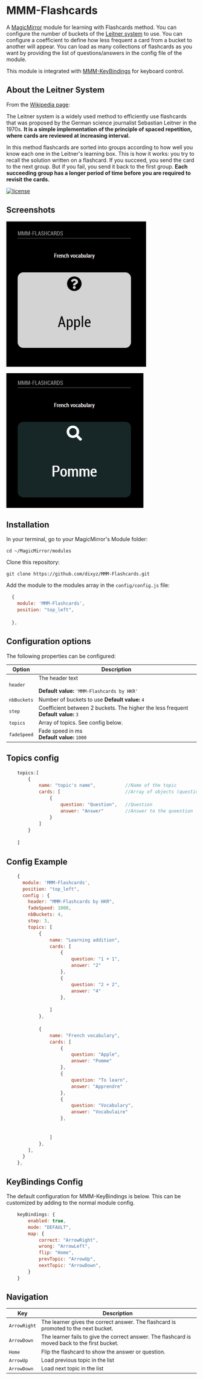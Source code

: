 # MMM-Flashcards
A [MagicMirror](https://magicmirror.builders) module for learning with Flashcards method.
You can configure the number of buckets of the [Leitner system](https://en.wikipedia.org) to use.
You can configure a coefficient to define how less frequent a card from a bucket to another will appear.
You can load as many collections of flashcards as you want by providing the list of questions/answers in the config file of the module.

This module is integrated with [MMM-KeyBindings](https://github.com/shbatm/MMM-KeyBindings) for keyboard control.


## About the Leitner System
From the [Wikipedia page](http://en.wikipedia.org/wiki/Leitner_system): 

The Leitner system is a widely used method to efficiently use flashcards that was proposed by the German science journalist Sebastian Leitner in the 1970s. __It is a simple implementation of the principle of spaced repetition, where cards are reviewed at increasing interval.__

In this method flashcards are sorted into groups according to how well you know each one in the Leitner's learning box. This is how it works: you try to recall the solution written on a flashcard. If you succeed, you send the card to the next group. But if you fail, you send it back to the first group. __Each succeeding group has a longer period of time before you are required to revisit the cards.__


[![license](https://img.shields.io/github/license/mashape/apistatus.svg)](https://raw.githubusercontent.com/dixyz/MMM-Flashcards/master/LICENSE)

 
## Screenshots

![Question](images/flashcard_question.png)

![Answer](images/flashcard_answer.png)


## Installation

In your terminal, go to your MagicMirror's Module folder:
````
cd ~/MagicMirror/modules
````

Clone this repository:
````
git clone https://github.com/dixyz/MMM-Flashcards.git
````

Add the module to the modules array in the `config/config.js` file:
````javascript
  {
    module: 'MMM-Flashcards',
	position: "top_left",

  },
````

## Configuration options

The following properties can be configured:


| Option                       | Description
| ---------------------------- | -----------
| `header`                     | The header text <br><br> **Default value:** `'MMM-Flashcards by HKR'`
| `nbBuckets`                  | Number of buckets to use **Default value:** `4`
| `step`                       | Coefficient between 2 buckets. The higher the less frequent **Default value:** `3`
| `topics`                     | Array of topics. See config below.
| `fadeSpeed`                  | Fade speed in ms <br> **Default value:** `1000`

## Topics config
````javascript
	topics:[
		{
			name: "topic's name",			//Name of the topic
			cards: [						//Array of objects (question / answer)
				{
					question: "Question",	//Question 
					answer: "Answer"		//Answer to the queestion
				}
			]
		}

	]
````


## Config Example

````javascript
    {
      module: 'MMM-Flashcards',
      position: "top_left",
      config : {
		header: "MMM-Flashcards by HKR",
		fadeSpeed: 1000,
		nbBuckets: 4,
		step: 3,
		topics: [
			{
				name: "Learning addition",
				cards: [
					{
						question: "1 + 1",
						answer: "2"
					},
					{
						question: "2 + 2",
						answer: "4"
					},

				]
			},

			{
				name: "French vocabulary",
				cards: [
					{
						question: "Apple",
						answer: "Pomme"
					},
					{
						question: "To learn",
						answer: "Apprendre"
					},
					{
						question: "Vocabulary",
						answer: "Vocabulaire"
					},


				]
			},	
		], 
      }
    },
````

## KeyBindings Config
The default configuration for MMM-KeyBindings is below. This can be customized by adding to the normal module config.

````javascript
	keyBindings: {
		enabled: true,
		mode: "DEFAULT",
		map: {
			correct: "ArrowRight",
			wrong: "ArrowLeft",
			flip: "Home",
			prevTopic: "ArrowUp",
			nextTopic: "ArrowDown",
		}
	}
````

## Navigation

| Key                          | Description
| ---------------------------- | -----------
| `ArrowRight`                 | The learner gives the correct answer. The flashcard is promoted to the next bucket.
| `ArrowDown`                  | The learner fails to give the correct answer. The flashcard is moved back to the first bucket.
| `Home`                       | Flip the flashcard to show the answer or question.
| `ArrowUp`                    | Load previous topic in the list
| `ArrowDown`                  | Load next topic in the list



